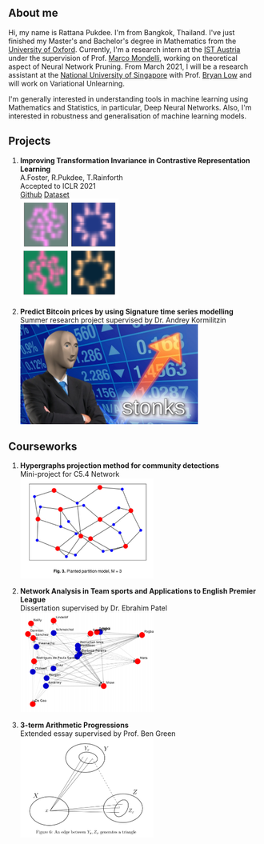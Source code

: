 ## About me
Hi, my name is Rattana Pukdee. I'm from Bangkok, Thailand. I've just finished my Master's and Bachelor's degree in Mathematics from the [University of Oxford](https://www.maths.ox.ac.uk/). Currently, I'm a research intern at the [IST Austria](https://ist.ac.at/en/home/) under the supervision of Prof. [Marco Mondelli](https://ist.ac.at/en/research/mondelli-group/), working on theoretical aspect of Neural Network Pruning. From March 2021, I will be a research assistant at the [National University of Singapore](https://www.comp.nus.edu.sg/) with Prof. [Bryan Low](https://www.comp.nus.edu.sg/~lowkh/research.html) and will work on Variational Unlearning. <br>

I'm generally interested in understanding tools in machine learning using Mathematics and Statistics, in particular, Deep Neural Networks. Also, I'm interested in robustness and generalisation of machine learning models. <br>

## Projects
1. **Improving Transformation Invariance in Contrastive Representation Learning**<br>
A.Foster, R.Pukdee, T.Rainforth <br>
Accepted to ICLR 2021 <br>
[Github](https://github.com/ae-foster/invclr) [Dataset](https://github.com/rattaoup/spirograph) <br>
[<img src="spirograph3.png"  height="200">](https://arxiv.org/abs/2010.09515)


2. **Predict Bitcoin prices by using Signature time series modelling** <br>
Summer research project supervised by Dr. Andrey Kormilitzin <br>
[<img src="stonk.jpg"  height="200">](https://towardsdatascience.com/predict-bitcoin-prices-by-using-signature-time-series-modelling-cf3100a882cc)

## Courseworks
1. **Hypergraphs projection method for community detections** <br>
Mini-project for C5.4 Network <br>
[<img src="hypergraph.png"  height="200">](Mini_project___Network_2020.pdf)

2. **Network Analysis in Team sports and Applications to English Premier League** <br>
Dissertation supervised by Dr. Ebrahim Patel <br>
[<img src="dissertation.png"  height="200">](Network_dissertation_2020.pdf)

3. **3-term Arithmetic Progressions**<br>
Extended essay supervised by Prof. Ben Green <br>
[<img src="3term_arithmetic.png"  height="200">](3_term_arithmetic_progression_HT.pdf)

